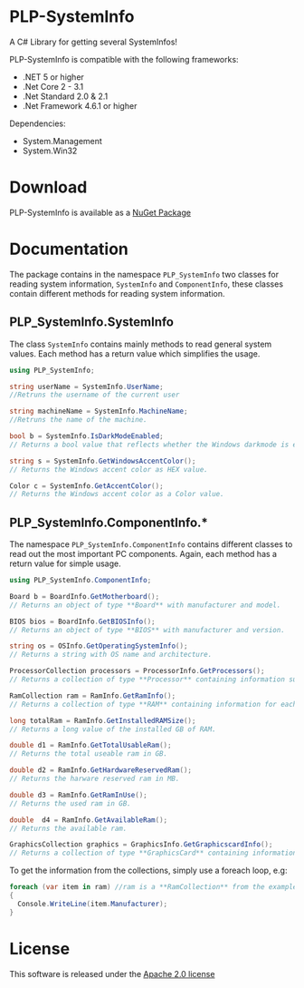 # PLP-SystemInfo

A C# Library for getting several SystemInfos!

PLP-SystemInfo is compatible with the following frameworks:
- .NET 5 or higher
- .Net Core 2 - 3.1
- .Net Standard 2.0 & 2.1
- .Net Framework 4.6.1 or higher

Dependencies:
- System.Management
- System.Win32

# Download
PLP-SystemInfo is available as a [NuGet Package](https://www.nuget.org/packages/PLP-SystemInfo)

# Documentation
The package contains in the namespace ``PLP_SystemInfo`` two classes for reading system information, ``SystemInfo`` and ``ComponentInfo``,
these classes contain different methods for reading system information.

## PLP_SystemInfo.SystemInfo
The class ``SystemInfo`` contains mainly methods to read general system values.
Each method has a return value which simplifies the usage.

```cs
using PLP_SystemInfo;

string userName = SystemInfo.UserName;
//Retruns the username of the current user

string machineName = SystemInfo.MachineName;
//Retruns the name of the machine.

bool b = SystemInfo.IsDarkModeEnabled;
// Returns a bool value that reflects whether the Windows darkmode is enabled

string s = SystemInfo.GetWindowsAccentColor();
// Returns the Windows accent color as HEX value.

Color c = SystemInfo.GetAccentColor();
// Returns the Windows accent color as a Color value.
```

## PLP_SystemInfo.ComponentInfo.*
The namespace ``PLP_SystemInfo.ComponentInfo`` contains different classes to read out the most important PC components.
Again, each method has a return value for simple usage.

```cs
using PLP_SystemInfo.ComponentInfo;

Board b = BoardInfo.GetMotherboard();
// Returns an object of type **Board** with manufacturer and model.

BIOS bios = BoardInfo.GetBIOSInfo();
// Returns an object of type **BIOS** with manufacturer and version.

string os = OSInfo.GetOperatingSystemInfo();
// Returns a string with OS name and architecture.

ProcessorCollection processors = ProcessorInfo.GetProcessors();
// Returns a collection of type **Processor** containing information such as name, architecture, cores, threads, cache and clock speed.

RamCollection ram = RamInfo.GetRamInfo();
// Returns a collection of type **RAM** containing information for each installed ram module such as manufacturer, frequency, voltage and capacity.

long totalRam = RamInfo.GetInstalledRAMSize();
// Returns a long value of the installed GB of RAM.

double d1 = RamInfo.GetTotalUsableRam();
// Returns the total useable ram in GB.

double d2 = RamInfo.GetHardwareReservedRam();
// Returns the harware reserved ram in MB.

double d3 = RamInfo.GetRamInUse();
// Returns the used ram in GB.

double  d4 = RamInfo.GetAvailableRam();
// Returns the available ram.

GraphicsCollection graphics = GraphicsInfo.GetGraphicscardInfo();
// Returns a collection of type **GraphicsCard** containing information such as name and driver version.
```

To get the information from the collections, simply use a foreach loop, e.g:
```cs
foreach (var item in ram) //ram is a **RamCollection** from the example above
{
  Console.WriteLine(item.Manufacturer);
}
```

# License
This software is released under the [Apache 2.0 license](https://github.com/ProgrammerLP/PLP-SystemInfo/blob/master/LICENSE.txt)
